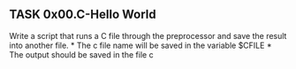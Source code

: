 ## TASK 0x00.C-Hello World
  Write a script that runs a C file through the preprocessor and save the result into another file.
	* The c file name will be saved in the variable $CFILE
	* The output should be saved in the file c
